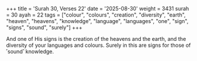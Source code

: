 +++
title = 'Surah 30, Verses 22'
date = '2025-08-30'
weight = 3431
surah = 30
ayah = 22
tags = ["colour", "colours", "creation", "diversity", "earth", "heaven", "heavens", "knowledge", "language", "languages", "one", "sign", "signs", "sound", "surely"]
+++

And one of His signs is the creation of the heavens and the earth, and the diversity of your languages and colours. Surely in this are signs for those of ˹sound˺ knowledge.
